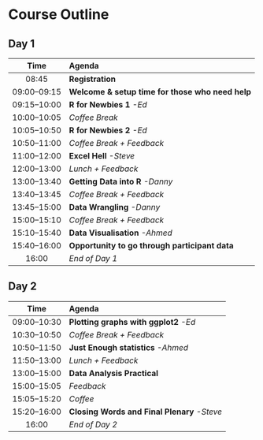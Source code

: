 # Course Outline

## Day 1

|Time             |Agenda                                           |
|:---------------:|:------------------------------------------------|
|08:45            |**Registration**                                 |
|09:00&ndash;09:15|**Welcome & setup time for those who need help** |
|09:15&ndash;10:00|**R for Newbies 1** _-Ed_                        |
|10:00&ndash;10:05|*Coffee Break*                                   |
|10:05&ndash;10:50|**R for Newbies 2** _-Ed_                        |
|10:50&ndash;11:00|*Coffee Break + Feedback*                        |
|11:00&ndash;12:00|**Excel Hell** _-Steve_                          |
|12:00&ndash;13:00|*Lunch + Feedback*                               |
|13:00&ndash;13:40|**Getting Data into R** _-Danny_                 |
|13:40&ndash;13:45|*Coffee Break + Feedback*                        |
|13:45&ndash;15:00|**Data Wrangling** _-Danny_                      |
|15:00&ndash;15:10|*Coffee Break + Feedback*                        |
|15:10&ndash;15:40|**Data Visualisation** _-Ahmed_                  |
|15:40&ndash;16:00|**Opportunity to go through participant data**   |
|16:00            |*End of Day 1*                                   |

## Day 2

|Time             |Agenda                                           |
|:---------------:|:------------------------------------------------|
|09:00&ndash;10:30|**Plotting graphs with ggplot2** _-Ed_           |
|10:30&ndash;10:50|*Coffee Break + Feedback*                        |
|10:50&ndash;11:50|**Just Enough statistics** _-Ahmed_              |
|11:50&ndash;13:00|*Lunch + Feedback*                               |
|13:00&ndash;15:00|**Data Analysis Practical**                      |
|15:00&ndash;15:05|*Feedback*                                       |
|15:05&ndash;15:20|*Coffee*                                         |
|15:20&ndash;16:00|**Closing Words and Final Plenary** _-Steve_     |
|16:00            |*End of Day 2*                                   |
